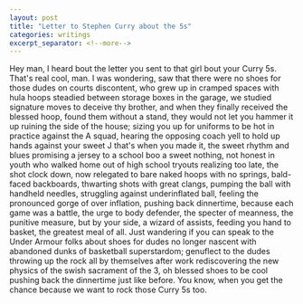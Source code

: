 ```yaml
---
layout: post
title: "Letter to Stephen Curry about the 5s"
categories: writings
excerpt_separator: <!--more-->
---
```

Hey man, I heard bout
the letter you sent
to that girl bout
your Curry 5s.
That's real cool, man.
I was wondering,
saw that there were no
shoes for those dudes
on courts discontent,
who grew up in cramped
spaces with hula hoops steadied
between storage boxes
in the garage, we studied
signature moves to
deceive thy brother,
and when they finally received
the blessed hoop, found them
without a stand, they
would not let you hammer it up
ruining the side of the house;
sizing you up for uniforms to be
hot in practice against the A squad,
hearing the opposing coach yell
to hold up hands against your sweet J
that's when you made it,
the sweet rhythm and blues
promising a jersey to a school boo
a sweet nothing, not honest in youth
who walked home out of
high school tryouts
realizing too late,
the shot clock down,
now relegated to
bare naked hoops with no springs,
bald-faced backboards,
thwarting shots with great clangs,
pumping the ball with handheld needles,
struggling against underinflated ball,
feeling the pronounced gorge of over inflation,
pushing back dinnertime,
because each game was a battle,
the urge to body defender,
the specter of meanness,
the punitive measure,
but by your side,
a wizard of assists,
feeding you hand to basket,
the greatest meal of all.
Just wandering if you can
speak to the Under Armour folks
about shoes for dudes no longer nascent
with abandoned dunks
of basketball superstardom;
genuflect to the
dudes throwing up the rock
all by themselves after work
rediscovering the
new physics of the swish
sacrament of the 3, oh blessed
shoes to be cool
pushing back the dinnertime
just like before.
You know, when you get the chance
because we want to
rock those Curry 5s too.
